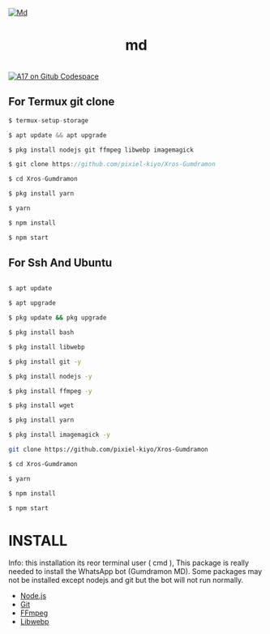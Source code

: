 <a href="https://ibb.co/pQNpmwN"><img src="https://i.ibb.co/xYwQ4Lw/cheemspic.jpg" alt="Md" border="0"></a>
<h1 align="center">md<br></h1>



<br>
  <a href="https://github.com/codespaces/new"><img title="A17 on Gitub Codespace" src="https://img.shields.io/badge/DEPLOY CODESPACE-h?color=black&style=for-the-badge&logo=visualstudiocode" />
</a>
  <br>
  
## For Termux git clone
```ts
$ termux-setup-storage

$ apt update && apt upgrade

$ pkg install nodejs git ffmpeg libwebp imagemagick

$ git clone https://github.com/pixiel-kiyo/Xros-Gumdramon

$ cd Xros-Gumdramon

$ pkg install yarn

$ yarn

$ npm install

$ npm start
```


## For Ssh And Ubuntu

```bash

$ apt update

$ apt upgrade

$ pkg update && pkg upgrade

$ pkg install bash

$ pkg install libwebp

$ pkg install git -y

$ pkg install nodejs -y 

$ pkg install ffmpeg -y 

$ pkg install wget

$ pkg install yarn

$ pkg install imagemagick -y

git clone https://github.com/pixiel-kiyo/Xros-Gumdramon

$ cd Xros-Gumdramon

$ yarn

$ npm install

$ npm start
```

# INSTALL 
Info: this installation its reor terminal user ( cmd ), This package is really needed to install the WhatsApp bot (Gumdramon MD). Some packages may not be installed except nodejs and git but the bot will not run normally.

* [Node.js](https://nodejs.org/en/)
* [Git](https://git-scm.com/downloads)
* [FFmpeg](https://github.com/BtbN/FFmpeg-Builds/releases/download/autobuild-2020-12-08-13-03/ffmpeg-n4.3.1-26-gca55240b8c-win64-gpl-4.3.zip)
* [Libwebp](https://developers.google.com/speed/webp/download)
